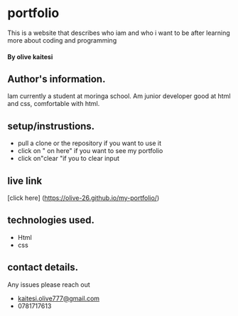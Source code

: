 # portfolio
This is a website that describes who iam and who i want to be after learning more about coding and programming
#### By **olive kaitesi**
## Author's information. 
Iam currently a student at moringa school. Am junior developer good at html and css, comfortable with html.
## setup/instrustions.
* pull a clone or the repository if you want to use it
* click on " on here" if you want to see my portfolio
* click on"clear "if you to clear input
## live link
[click here] (https://olive-26.github.io/my-portfolio/)
## technologies used.
* Html
* css
## contact details.
Any issues please reach out
* kaitesi.olive777@gmail.com
* 0781717613







